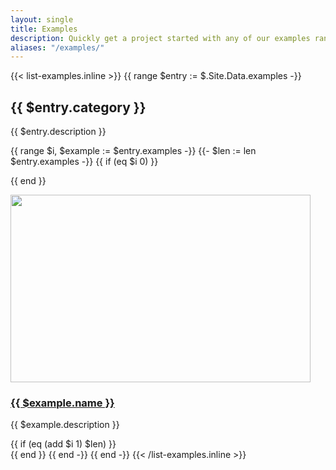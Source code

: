 ```yaml
---
layout: single
title: Examples
description: Quickly get a project started with any of our examples ranging from using parts of the framework to custom components and layouts.
aliases: "/examples/"
---
```


{{< list-examples.inline >}}
{{ range $entry := $.Site.Data.examples -}}

<h2>{{ $entry.category }}</h2>
  <p>{{ $entry.description }}</p>

{{ range $i, $example := $entry.examples -}}
{{- $len := len $entry.examples -}}
{{ if (eq $i 0) }}<div class="row">{{ end }}

<div class="col-sm-6 col-md-4 col-xl-3 mb-3">
<a href="/docs/{{ $.Site.Params.docs_version }}/examples/{{ $example.name | urlize }}/">
<img class="img-thumbnail mb-3" srcset="/docs/{{ $.Site.Params.docs_version }}/assets/img/examples/{{ $example.name | urlize }}.png,
                                                  /docs/{{ $.Site.Params.docs_version }}/assets/img/examples/{{ $example.name | urlize }}@2x.png 2x"
                                          src="/docs/{{ $.Site.Params.docs_version }}/assets/img/examples/{{ $example.name | urlize }}.png"
                                          alt=""
                                          width="480" height="300"
                                          loading="lazy">
<h3 class="h5 mb-1">{{ $example.name }}</h3>
</a>
<p class="text-muted">{{ $example.description }}</p>
</div>
{{ if (eq (add $i 1) $len) }}</div>{{ end }}
{{ end -}}
{{ end -}}
{{< /list-examples.inline >}}
